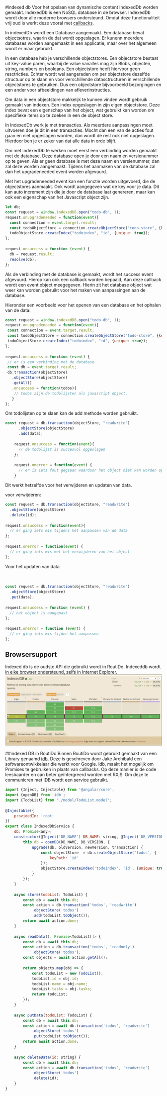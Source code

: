 #indexed db
Voor het opslaan van dynamische content indexedDb worden gemaakt. IndexedDb is een NoSQL database in de browser. IndexedDb wordt door alle moderne browsers ondersteund. Omdat deze functionaliteit vrij oud is werkt deze vooral met [callbacks](https://developer.mozilla.org/en-US/docs/Glossary/Callback_function).

In indexedDb wordt een Database aangemaakt. Een database bevat objectsotres, waarin de dat wordt opgeslagen. Er kunenn meerdere databases worden aangemaakt in een applicatie, maar over het algemeen wordt er maar gebruikt.

In een database heb je verschillende objectstores. Een objectstore bestaat uit key-value paren, waarbij de value vanalles mag zijn Blobs, objecten, string, numbers en booleans. Een objectstore heeft hiervoor geen resctricties. Echter wordt wel aangeraden om per objectstore dezelfde structuur op te slaan en voor verschillende datasctructuren in verschillende objectstores te gebruiken. Dus een objectstore bijvoorbeeld bezorgingen en een ander voor afbeeldingen van afleverinstructies.

Om data in een objectstore makkelijk te kunnen vinden wordt gebruik gemaakt van indexen. Een index opgeslagen in zijn eigen objectstore. Deze index bevat een eigenschap van het object, wat gebruikt kan worden om specifieke items op te zoeken in een de object store.

In IndexedDb werk je met transacties. Als meerdere aanpassingen moet uitvoeren doe je  dit in een transacties. Mocht dan een van de acties fout gaan en niet opgeslagen worden, dan wordt de rest ook niet opgeslagen. Hierdoor ben je er zeker van dat alle data in orde blijft.

Om met indexedDb te werken moet eerst een verbinding worden gemaakt met de database. Deze database open je door een naam en versienummer op te geven. Als er geen database is met deze naam en versienummer, dan zal deze worden aangemaakt. Tijdens het aanmaken van de database zal dan het upgradeneeded event worden afgevuurd. 

Met het upgradeneeded event kan een functie worden uitgevoerd, die de objectstores aanmaakt. Ook wordt aangegeven wat de key voor je data. Dit kan auto increment zijn die je door de database laat genereren, maar kan ook een eigenschap van het Javascript object zijn.
```javascript
let db;
const request = window.indexedDB.open("todo-db", 1);
request.onupgradeneeded = function(event){
  const connection = event.target.result;
  const todoObjectStore = connection.createObjectStore("todo-store", {keyPath: "id"});
  todoObjectStore.createIndex("todoindex", "id", {unique: true});
};

request.onsuccess = function (event) {
  db = request.result;
  resolve(db);
};
```
Als de verbinding met de database is gemaakt, wordt het success event afgevuurd.  Hierop kan ook een callback worden bepaald, Aan deze callback wordt een event object meegegeven. Hierin zit het database object wat weer kan worden gebruikt voor het maken van aanpassingen aan de database. 

Hieronder een voorbeeld voor het openen van een database en het ophalen van de data:

```javascript
const request = window.indexedDB.open("todo-db", 1);
request.onupgradeneeded = function(event){
 const connection = event.target.result;
 const todoObjectStore = connection.createObjectStore("todo-store", {keyPath: "id"});
 todoObjectStore.createIndex("todoindex", "id", {unique: true});
};

request.onsuccess = function (event) {
 // er is een verbinding met de database
 const db = event.target.result;
 db.transaction(objectStore)
   .objectStore(objectStore)
   .getAll()
   .onsuccess = function(todos){
    // todos zijn de todolijsten als javascript object.
   }
};
```
Om todolijsten op te slaan kan de add methode worden gebruikt.

```javascript
const request = db.transaction(objectStore, "readwrite")
      .objectStore(objectStore)
      .add(data);

    request.onsuccess = function(event){
      // de todolijst is succesvol opgeslagen
    };

    request.onerror = function(event) {
      // er is iets fout gegsaan waardoor het object niet kan worden opgeslagen.
    }
```

Dit werkt hetzelfde voor het verwijderen en updaten van data.

voor verwijderen:
```javascript
const request = db.transaction(objectStore, "readwrite")
  .objectStore(objectStore)
  .delete(id);

request.onsuccess = function(event){
  // er ging iets mis tijdens het aanpassen van de data
};

request.onerror = function(event) {
  // er ging iets mis met het verwijderen van het object
};
```

Voor het updaten van data
```javascript


const request = db.transaction(objectStore, "readwrite")
  .objectStore(objectStore)
  .put(data);

request.onsuccess = function (event) {
  // het object is aangepast
};

request.onerror = function (event) {
  // er ging iets mis tijden het aanpassen
};
```



## Browsersupport

Indexed db is de oudste API die gebruikt wordt in RoutiDo. Indexeddb wordt in elke browser ondersteund, zelfs in Internet Explorer.
![browser support indexed db](docs/img/browsersupport-indexeddb.png) 

##indexed DB in RoutiDo
Binnen RoutiDo wordt gebruikt gemaakt van een Library genaamd [idb](https://github.com/jakearchibald/idb). Deze is geschreven door Jake Archibald een softwareontwikkelaar die werkt voor Google. Idb, maakt het mogelijk om Promises te gebruiken in plaats van callbacks. Op deze manier is de code leesbaarder en can beter geïntergreerd worden met RXjS. Om deze te communicren met IDB wordt een service gebruikt.

```javascript
import {Inject, Injectable} from '@angular/core';
import {openDB} from 'idb';
import {TodoList} from './model/TodoList.model';

@Injectable({
    providedIn: 'root'
})
export class IndexedDbService {
    db: Promise<any>;
    constructor(@Inject('DB_NAME') DB_NAME: string, @Inject('DB_VERSION') DB_VERSION: number) {
        this.db = openDB(DB_NAME, DB_VERSION, {
            upgrade(db, oldVersion, newVersion, transaction) {
                const objectStore  = db.createObjectStore('todos', {
                    keyPath: 'id'
                });
                objectStore.createIndex('todoindex', 'id', {unique: true});
            }
        });
    }

    async store(todoList: TodoList) {
        const db = await this.db;
        const action = db.transaction('todos', 'readwrite')
            .objectStore('todos')
            .add(todoList.toObject());
        return await action.done;
    }

    async readData(): Promise<TodoList[]> {
        const db = await this.db;
        const action = db.transaction('todos', 'readonly')
            .objectStore('todos');
        const objects = await action.getAll();

        return objects.map(obj => {
            const todoList = new TodoList();
            todoList.id = obj.id;
            todoList.name = obj.name;
            todoList.tasks = obj.tasks;
            return todoList;
        });
    }

    async putData(todoList: TodoList) {
        const db = await this.db;
        const action = await db.transaction('todos', 'readwrite')
            .objectStore('todos')
            .put(todoList.toObject());
        return await action.done;
    }

    async deleteData(id: string) {
        const db = await this.db;
        const action = await db.transaction('todos', 'readwrite')
            .objectStore('todos')
            .delete(id);
    }
}
```